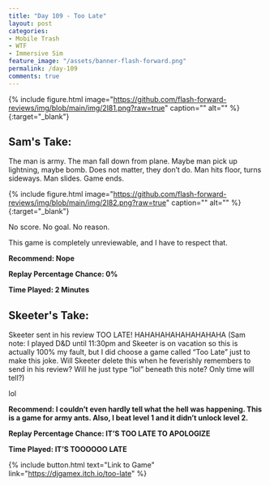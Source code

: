```yaml
---
title: "Day 109 - Too Late"
layout: post
categories:
- Mobile Trash
- WTF
- Immersive Sim
feature_image: "/assets/banner-flash-forward.png"
permalink: /day-109
comments: true
---
```


{% include figure.html image="https://github.com/flash-forward-reviews/img/blob/main/img/2l81.png?raw=true" caption="" alt="" %}{:target="_blank"}

## Sam's Take:

The man is army. The man fall down from plane. Maybe man pick up lightning, maybe bomb. Does not matter, they don’t do. Man hits floor, turns sideways. Man slides. Game ends.

{% include figure.html image="https://github.com/flash-forward-reviews/img/blob/main/img/2l82.png?raw=true" caption="" alt="" %}{:target="_blank"}

No score. No goal. No reason.

This game is completely unreviewable, and I have to respect that.

**Recommend: Nope**

**Replay Percentage Chance: 0%**

**Time Played: 2 Minutes**

## Skeeter's Take:

Skeeter sent in his review TOO LATE! HAHAHAHAHAHAHAHAHA (Sam note: I played D&D until 11:30pm and Skeeter is on vacation so this is actually 100% my fault, but I did choose a game called “Too Late” just to make this joke. Will Skeeter delete this when he feverishly remembers to send in his review? Will he just type “lol” beneath this note? Only time will tell?)

lol

**Recommend: I couldn’t even hardly tell what the hell was happening. This is a game for army ants. Also, I beat level 1 and it didn’t unlock level 2.**

**Replay Percentage Chance: IT’S TOO LATE TO APOLOGIZE**

**Time Played: IT’S TOOOOOO LATE**

{% include button.html text="Link to Game" link="https://djgamex.itch.io/too-late" %}